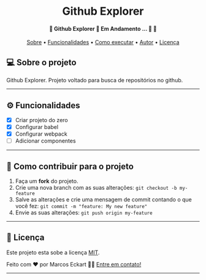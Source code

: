 <h1 align="center">
   Github Explorer
</h1>

<h4 align="center"> 
	🚧  Github Explorer 🚧 Em Andamento ... 🚧 🚀
</h4>

<p align="center">
 <a href="#-sobre-o-projeto">Sobre</a> •
 <a href="#-funcionalidades">Funcionalidades</a> •
 <a href="#-como-executar-o-projeto">Como executar</a> • 
 <a href="#-autor">Autor</a> • 
 <a href="#user-content--licença">Licença</a>
</p>


## 💻 Sobre o projeto

Github Explorer. Projeto voltado para busca de repositórios no github.

---

## ⚙️ Funcionalidades

- [x] Criar projeto do zero
- [x] Configurar babel
- [x] Configurar webpack
- [ ] Adicionar componentes

---

## 💪 Como contribuir para o projeto

1. Faça um **fork** do projeto.
2. Crie uma nova branch com as suas alterações: `git checkout -b my-feature`
3. Salve as alterações e crie uma mensagem de commit contando o que você fez: `git commit -m "feature: My new feature"`
4. Envie as suas alterações: `git push origin my-feature`
---

## 📝 Licença

Este projeto esta sobe a licença [MIT](./LICENSE).

Feito com ❤️ por Marcos Eckart 👋🏽 [Entre em contato!](https://www.linkedin.com/in/marcos-eckart/)

---
